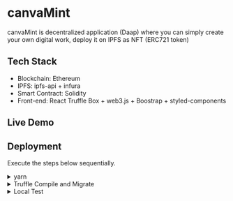 # canvaMint

canvaMint is decentralized application (Daap) where you can simply create your own digital work, deploy it on IPFS as NFT (ERC721 token)

## Tech Stack

- Blockchain: Ethereum
- IPFS: ipfs-api + infura
- Smart Contract: Solidity
- Front-end: React Truffle Box + web3.js + Boostrap + styled-components

## Live Demo

## Deployment

Execute the steps below sequentially.

<details><summary>yarn</summary>
<p>

From **root** directory: `yarn add all`

</p>
</details>

<details><summary>Truffle Compile and Migrate</summary>
<p>

- Modify truffle-config.js as per your requirement
- Make sure to start `ganache-cli` or Ganache application

  Then from root folder:

- Ganache Deploy: `truffle migrate --reset`

</p>
</p>
</details>

<details><summary>Local Test</summary>
<p>

`yarn start` from _root_ directory

</p>
</details>
